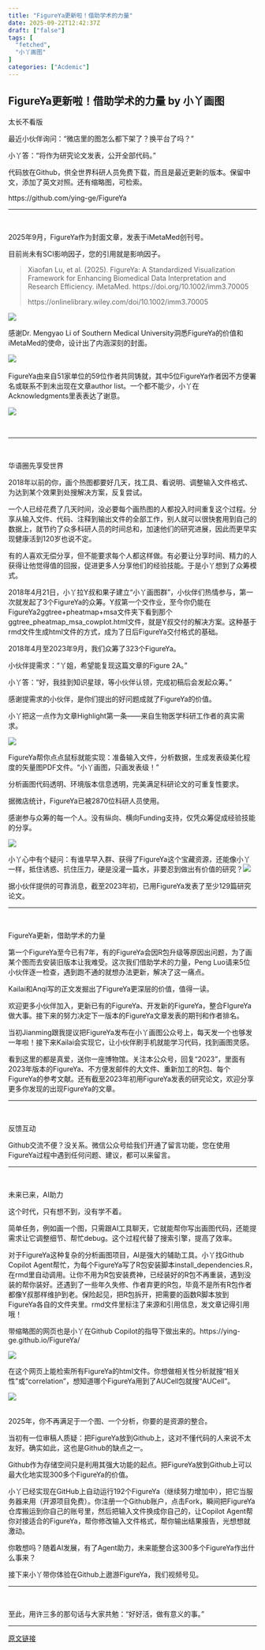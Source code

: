```yaml
---
title: "FigureYa更新啦！借助学术的力量"
date: 2025-09-22T12:42:37Z
draft: ["false"]
tags: [
  "fetched",
  "小丫画图"
]
categories: ["Acdemic"]
---
```

FigureYa更新啦！借助学术的力量 by 小丫画图
------
<div><p data-pm-slice="0 0 []"><span leaf=""><span textstyle="">太长不看版</span></span></p><p data-pm-slice="0 0 []"><span leaf=""><span textstyle="">最近小伙伴询问：“微店里的图怎么都下架了？换平台了吗？”</span></span></p><p data-pm-slice="0 0 []"><span leaf=""><span textstyle="">小丫答：“将作为研究论文发表，公开全部代码。”</span></span></p><p data-pm-slice="2 2 []"><span leaf="">代码放在Github，供全世界科研人员免费下载，而且是<span textstyle="">最近更新的版本</span>。保留中文，添加了英文对照。还有缩略图，可检索。</span></p><p><span leaf="" data-pm-slice='1 1 ["para",{"tagName":"p","attributes":{},"namespaceURI":"http://www.w3.org/1999/xhtml"}]'>https://github.com/ying-ge/FigureYa</span></p><hr><p><span leaf="" data-pm-slice='1 1 ["para",{"tagName":"p","attributes":{},"namespaceURI":"http://www.w3.org/1999/xhtml"}]'><br></span></p><p data-pm-slice="2 1 []"><span leaf="" data-pm-slice='1 1 ["para",{"tagName":"p","attributes":{"data-pm-slice":"0 0 []"},"namespaceURI":"http://www.w3.org/1999/xhtml"}]'><span textstyle="">2025年9月，FigureYa</span></span><span leaf="" data-pm-slice='1 1 ["para",{"tagName":"p","attributes":{"data-pm-slice":"0 0 []"},"namespaceURI":"http://www.w3.org/1999/xhtml"},"para",{"tagName":"p","attributes":{"data-pm-slice":"0 0 []"},"namespaceURI":"http://www.w3.org/1999/xhtml"}]'><span textstyle="">作为封面文章，发表于iMetaMed创刊号。</span></span></p><p data-pm-slice="2 1 []"><span leaf="" data-pm-slice='1 1 ["para",{"tagName":"p","attributes":{"data-pm-slice":"0 0 []"},"namespaceURI":"http://www.w3.org/1999/xhtml"},"para",{"tagName":"p","attributes":{"data-pm-slice":"0 0 []"},"namespaceURI":"http://www.w3.org/1999/xhtml"}]'>目前尚未有SCI影响因子，您的引用就是影响因子。</span></p><blockquote><section><p><span leaf="">Xiaofan Lu, et al. (2025). FigureYa: A Standardized Visualization Framework for Enhancing Biomedical Data Interpretation and Research Efficiency. iMetaMed. https://doi.org/10.1002/imm3.70005</span></p></section><section data-json="%7B%22type%22%3A%22out%22%2C%22article%22%3A%7B%7D%2C%22from%22%3A%22https%3A%2F%2Fonlinelibrary.wiley.com%2Fdoi%2F10.1002%2Fimm3.70005%22%7D"><span>https://onlinelibrary.wiley.com/doi/10.1002/imm3.70005</span></section></blockquote><section nodeleaf=""><img data-imgfileid="100002706" data-ratio="1.3152941176470587" data-s="300,640" data-src="https://mmbiz.qpic.cn/sz_mmbiz_jpg/fTGTY7BwuzeibH5RG8RWrWMXGM9Cov9uVteib8oOPShz97iamXIWhZuCUibakv1y3LsW6ibPpbxg3A9cMvN0OaYibuEQ/640?wx_fmt=jpeg&amp;from=appmsg" data-type="jpeg" data-w="850" type="block" src="https://mmbiz.qpic.cn/sz_mmbiz_jpg/fTGTY7BwuzeibH5RG8RWrWMXGM9Cov9uVteib8oOPShz97iamXIWhZuCUibakv1y3LsW6ibPpbxg3A9cMvN0OaYibuEQ/640?wx_fmt=jpeg&amp;from=appmsg"></section><p><span leaf="">感谢Dr. Mengyao Li of Southern Medical University洞悉FigureYa的价值和iMetaMed的使命，设计出了内涵深刻的封面。</span></p><p><span leaf="" data-pm-slice='1 1 ["para",{"tagName":"p","attributes":{},"namespaceURI":"http://www.w3.org/1999/xhtml"}]'><img data-imgfileid="100002707" data-ratio="0.6938775510204082" data-s="300,640" data-src="https://mmbiz.qpic.cn/sz_mmbiz_png/fTGTY7BwuzeibH5RG8RWrWMXGM9Cov9uVmcg2GZmZbryqhaxzl1UJSxcPDaC233SvobmO47VWNIZw27SwZF0qFA/640?wx_fmt=png&amp;from=appmsg" data-type="png" data-w="1960" type="block" src="https://mmbiz.qpic.cn/sz_mmbiz_png/fTGTY7BwuzeibH5RG8RWrWMXGM9Cov9uVmcg2GZmZbryqhaxzl1UJSxcPDaC233SvobmO47VWNIZw27SwZF0qFA/640?wx_fmt=png&amp;from=appmsg"></span><span leaf="" data-pm-slice='1 1 ["para",{"tagName":"p","attributes":{"data-pm-slice":"0 0 []"},"namespaceURI":"http://www.w3.org/1999/xhtml"}]'><br></span></p><p data-pm-slice="0 0 []"><span leaf="" data-pm-slice='1 1 ["para",{"tagName":"p","attributes":{"data-pm-slice":"0 0 []"},"namespaceURI":"http://www.w3.org/1999/xhtml"}]'>FigureYa由来自</span><span leaf="" data-pm-slice='1 1 ["para",{"tagName":"p","attributes":{"data-pm-slice":"0 0 []"},"namespaceURI":"http://www.w3.org/1999/xhtml"},"para",{"tagName":"p","attributes":{"data-pm-slice":"0 0 []"},"namespaceURI":"http://www.w3.org/1999/xhtml"},"para",{"tagName":"p","attributes":{"data-pm-slice":"0 0 []"},"namespaceURI":"http://www.w3.org/1999/xhtml"}]'>51家单位的59位作者共同铸就，其中5位FigureYa作者因不方便署名或联系不到未出现在文章author list。一个都不能少，小丫在Acknowledgments里表表达了谢意。</span><span leaf="" data-pm-slice='1 1 ["para",{"tagName":"p","attributes":{"data-pm-slice":"0 0 []"},"namespaceURI":"http://www.w3.org/1999/xhtml"},"para",{"tagName":"p","attributes":{"data-pm-slice":"0 0 []"},"namespaceURI":"http://www.w3.org/1999/xhtml"}]'><br></span></p><section data-pm-slice="3 1 []"><section nodeleaf=""><img data-src="https://mmbiz.qpic.cn/sz_mmbiz_png/fTGTY7BwuzeibH5RG8RWrWMXGM9Cov9uVDROBRp9RMutRVCPjtGAUCe1Zbn7icZs4cIR6yPz3Bib5vUZbcJxyb50A/640?wx_fmt=png&amp;from=appmsg" data-ratio="0.23519736842105263" data-s="300,640" data-type="png" data-w="1216" type="block" data-imgfileid="100002711" src="https://mmbiz.qpic.cn/sz_mmbiz_png/fTGTY7BwuzeibH5RG8RWrWMXGM9Cov9uVDROBRp9RMutRVCPjtGAUCe1Zbn7icZs4cIR6yPz3Bib5vUZbcJxyb50A/640?wx_fmt=png&amp;from=appmsg"></section><p data-pm-slice="0 0 []"><span leaf="" data-pm-slice='1 1 ["para",{"tagName":"p","attributes":{"class":"p1","data-pm-slice":"0 0 []","style":null},"namespaceURI":"http://www.w3.org/1999/xhtml"}]'><br></span></p></section><hr><p data-pm-slice="0 0 []"><span leaf=""><br></span></p><p data-pm-slice="0 0 []"><span leaf="" data-pm-slice='1 1 ["para",{"tagName":"p","attributes":{"data-pm-slice":"0 0 []"},"namespaceURI":"http://www.w3.org/1999/xhtml"}]'><span textstyle="">华语圈先享受世界</span></span></p><p data-pm-slice="0 0 []"><span leaf="" data-pm-slice='1 1 ["para",{"tagName":"p","attributes":{"data-pm-slice":"0 0 []"},"namespaceURI":"http://www.w3.org/1999/xhtml"}]'><span textstyle="">2018年以前</span>的你，画个热图都要好几天，找工具、看说明、调整输入文件格式、为达到某个效果到处搜解决方案，反复尝试。</span></p><p data-pm-slice="0 0 []"><span leaf="" data-pm-slice='1 1 ["para",{"tagName":"p","attributes":{"data-pm-slice":"0 0 []"},"namespaceURI":"http://www.w3.org/1999/xhtml"}]'>一个人已经花费了几天时间，没必要每个画热图的人都投入时间重复这个过程。</span><span leaf="" data-pm-slice='1 1 ["para",{"tagName":"p","attributes":{"data-pm-slice":"0 0 []"},"namespaceURI":"http://www.w3.org/1999/xhtml"}]'>分享从输入文件、代码、注释到输出文件的全部工作，别人就可以很快套用到自己的数据上，就<span textstyle="">节约了众多科研人员的时间总和</span>，加速他们的研究进展，因此而更早实现健康活到120岁也说不定</span><span leaf="" data-pm-slice='1 1 ["para",{"tagName":"p","attributes":{"data-pm-slice":"0 0 []"},"namespaceURI":"http://www.w3.org/1999/xhtml"}]'>。</span></p><p data-pm-slice="0 0 []"><span leaf="" data-pm-slice='1 1 ["para",{"tagName":"p","attributes":{"data-pm-slice":"0 0 []"},"namespaceURI":"http://www.w3.org/1999/xhtml"}]'>有的人喜欢无偿分享，但不能要求每个人都这样做。有必要让分享时间、精力的人获得让他觉得值的回报，<span textstyle="">促进更多人分享他们的经验技能</span>。于是小丫想到了众筹模式。</span></p><p data-pm-slice="0 0 []"><span leaf="" data-pm-slice='1 1 ["para",{"tagName":"p","attributes":{"data-pm-slice":"0 0 []"},"namespaceURI":"http://www.w3.org/1999/xhtml"}]'>2018年4月21日，小丫拉Y叔和果子建立“小丫画图群”，</span><span leaf="" data-pm-slice='1 1 ["para",{"tagName":"p","attributes":{"data-pm-slice":"0 0 []"},"namespaceURI":"http://www.w3.org/1999/xhtml"}]'>小伙伴们热情参与，</span><span leaf="" data-pm-slice='1 1 ["para",{"tagName":"p","attributes":{"data-pm-slice":"0 0 []"},"namespaceURI":"http://www.w3.org/1999/xhtml"}]'>第一次就发起了3个FigureYa的</span><span leaf="" data-pm-slice='1 1 ["para",{"tagName":"p","attributes":{"data-pm-slice":"0 0 []"},"namespaceURI":"http://www.w3.org/1999/xhtml"}]'>众筹。Y叔第一个交作业，至今你仍能在</span><span leaf="">FigureYa2ggtree+pheatmap+msa文件夹下看到那个</span><span leaf="">ggtree_pheatmap_msa_cowplot.html文件，就是Y叔交付的解决方案。这种基于rmd文件生成html文件的方式，成为了日后FigureYa交付格式的基础。</span></p><p data-pm-slice="0 0 []"><span leaf=""><span textstyle="">2018年4月至2023年9月，我们众筹了323个FigureYa。</span></span><span leaf="" data-pm-slice='1 1 ["para",{"tagName":"p","attributes":{"data-pm-slice":"0 0 []"},"namespaceURI":"http://www.w3.org/1999/xhtml"}]'><br></span></p><p data-pm-slice="0 0 []"><span leaf="" data-pm-slice='1 1 ["para",{"tagName":"p","attributes":{"data-pm-slice":"0 0 []"},"namespaceURI":"http://www.w3.org/1999/xhtml"}]'><span textstyle="">小伙伴提需求：“丫姐，希望能复现这篇文章的Figure 2A。”</span></span></p><p data-pm-slice="0 0 []"><span leaf="" data-pm-slice='1 1 ["para",{"tagName":"p","attributes":{"data-pm-slice":"0 0 []"},"namespaceURI":"http://www.w3.org/1999/xhtml"}]'><span textstyle="">小丫答：“好，我挂到知识星球，等小伙伴认领，完成初稿后会发起众筹。”</span></span></p><p data-pm-slice="0 0 []"><span leaf="" data-pm-slice='1 1 ["para",{"tagName":"p","attributes":{"data-pm-slice":"0 0 []"},"namespaceURI":"http://www.w3.org/1999/xhtml"}]'>感谢提需求的小伙伴，是你们提出的好问题成就了FigureYa的价值。</span></p><p data-pm-slice="0 0 []"><span leaf="" data-pm-slice='1 1 ["para",{"tagName":"p","attributes":{"data-pm-slice":"0 0 []"},"namespaceURI":"http://www.w3.org/1999/xhtml"}]'>小丫把这一点作为文章Highlight第一条——<span textstyle="">来自生物医学科研工作者的真实需求</span>。</span></p><section nodeleaf=""><img data-imgfileid="100002712" data-ratio="0.6608527131782945" data-s="300,640" data-src="https://mmbiz.qpic.cn/sz_mmbiz_png/fTGTY7BwuzeibH5RG8RWrWMXGM9Cov9uVxOSq9hLicd5AgvNqKR5O77JmGMJONJiczv5Bvujzur1nXPxlARyXTa8A/640?wx_fmt=png&amp;from=appmsg" data-type="png" data-w="1032" type="block" src="https://mmbiz.qpic.cn/sz_mmbiz_png/fTGTY7BwuzeibH5RG8RWrWMXGM9Cov9uVxOSq9hLicd5AgvNqKR5O77JmGMJONJiczv5Bvujzur1nXPxlARyXTa8A/640?wx_fmt=png&amp;from=appmsg"></section><p data-pm-slice="0 0 []"><span leaf="" data-pm-slice='1 1 ["para",{"tagName":"p","attributes":{"data-pm-slice":"0 0 []"},"namespaceURI":"http://www.w3.org/1999/xhtml"}]'>FigureYa帮你</span><span leaf="" data-pm-slice='1 1 ["para",{"tagName":"p","attributes":{"data-pm-slice":"0 0 []"},"namespaceURI":"http://www.w3.org/1999/xhtml"}]'>点点鼠标就能实现：</span><span leaf="" data-pm-slice='1 1 ["para",{"tagName":"p","attributes":{"data-pm-slice":"0 0 []"},"namespaceURI":"http://www.w3.org/1999/xhtml"}]'>准备</span><span leaf="" data-pm-slice='1 1 ["para",{"tagName":"p","attributes":{"data-pm-slice":"0 0 []"},"namespaceURI":"http://www.w3.org/1999/xhtml"}]'>输入文件，</span><span leaf="" data-pm-slice='1 1 ["para",{"tagName":"p","attributes":{"data-pm-slice":"0 0 []"},"namespaceURI":"http://www.w3.org/1999/xhtml"}]'>分析</span><span leaf="" data-pm-slice='1 1 ["para",{"tagName":"p","attributes":{"data-pm-slice":"0 0 []"},"namespaceURI":"http://www.w3.org/1999/xhtml"}]'>数据，生成发表级美化程度的矢量图PDF文件。“小丫画图，只画发表级！”</span></p><p data-pm-slice="0 0 []"><span leaf="" data-pm-slice='1 1 ["para",{"tagName":"p","attributes":{"data-pm-slice":"0 0 []"},"namespaceURI":"http://www.w3.org/1999/xhtml"}]'>分析画图代码透明、环境版本信息透明，完美满足科研论文的<span textstyle="">可重复</span>性要求。</span></p><p data-pm-slice="0 0 []"><span leaf="" data-pm-slice='1 1 ["para",{"tagName":"p","attributes":{"data-pm-slice":"0 0 []"},"namespaceURI":"http://www.w3.org/1999/xhtml"}]'>据微店统计，<span textstyle="">FigureYa已被2870位科研人员使用</span>。</span></p><p data-pm-slice="0 0 []"><span leaf="" data-pm-slice='1 1 ["para",{"tagName":"p","attributes":{"data-pm-slice":"0 0 []"},"namespaceURI":"http://www.w3.org/1999/xhtml"}]'>感谢参与众筹的每一个人。</span><span leaf="" data-pm-slice='1 1 ["para",{"tagName":"p","attributes":{"data-pm-slice":"0 0 []"},"namespaceURI":"http://www.w3.org/1999/xhtml"}]'>没有纵向、横向Funding支持，仅凭众筹促成经验技能的分享。</span></p><p data-pm-slice="0 0 []"><span leaf=""><img data-src="https://mmbiz.qpic.cn/sz_mmbiz_png/fTGTY7BwuzeibH5RG8RWrWMXGM9Cov9uV9rrEpOegYf1S7KF1iabG0vfnLI6Az4nVvXjtiao2LQXQwlySh3heLGAg/640?wx_fmt=png&amp;from=appmsg" data-ratio="0.0782122905027933" data-s="300,640" data-type="png" data-w="1074" type="block" data-imgfileid="100002713" src="https://mmbiz.qpic.cn/sz_mmbiz_png/fTGTY7BwuzeibH5RG8RWrWMXGM9Cov9uV9rrEpOegYf1S7KF1iabG0vfnLI6Az4nVvXjtiao2LQXQwlySh3heLGAg/640?wx_fmt=png&amp;from=appmsg"></span></p><p data-pm-slice="0 0 []"><span leaf="" data-pm-slice='1 1 ["para",{"tagName":"p","attributes":{"data-pm-slice":"0 0 []"},"namespaceURI":"http://www.w3.org/1999/xhtml"}]'>小丫心中有个疑问：有谁早早入群、获得了FigureYa这个宝藏资源，还能像小丫一样，</span><span leaf="" data-pm-slice='1 1 ["para",{"tagName":"p","attributes":{"data-pm-slice":"0 0 []"},"namespaceURI":"http://www.w3.org/1999/xhtml"}]'>抵住诱惑、抗住压力，</span><span leaf="" data-pm-slice='1 1 ["para",{"tagName":"p","attributes":{"data-pm-slice":"0 0 []"},"namespaceURI":"http://www.w3.org/1999/xhtml"}]'>硬是没灌一篇水，非要忍到做出有价值的研究？<img data-src="https://res.wx.qq.com/t/wx_fed/we-emoji/res/assets/Expression/Expression_21@2x.png" data-ratio="1" data-w="20" src="https://res.wx.qq.com/t/wx_fed/we-emoji/res/assets/Expression/Expression_21@2x.png"></span></p><p data-pm-slice="0 0 []"><span leaf="" data-pm-slice='1 1 ["para",{"tagName":"p","attributes":{"data-pm-slice":"0 0 []"},"namespaceURI":"http://www.w3.org/1999/xhtml"}]'>据小伙伴提供的可靠消息，截至2023年初，已用FigureYa发表了至少129篇研究论文。</span></p><hr><p data-pm-slice="0 0 []"><span leaf="" data-pm-slice='1 1 ["para",{"tagName":"p","attributes":{"data-pm-slice":"0 0 []"},"namespaceURI":"http://www.w3.org/1999/xhtml"}]'><br></span></p><p data-pm-slice="2 2 []"><span leaf="" data-pm-slice='1 1 ["para",{"tagName":"p","attributes":{"data-pm-slice":"0 0 []"},"namespaceURI":"http://www.w3.org/1999/xhtml"}]'><span textstyle="">FigureYa更新，借助学术</span></span><span leaf="" data-pm-slice='1 1 ["para",{"tagName":"p","attributes":{"data-pm-slice":"2 2 []"},"namespaceURI":"http://www.w3.org/1999/xhtml"}]'><span textstyle="">的</span></span><span leaf="" data-pm-slice='1 1 ["para",{"tagName":"p","attributes":{"data-pm-slice":"0 0 []"},"namespaceURI":"http://www.w3.org/1999/xhtml"}]'><span textstyle="">力量</span></span></p><p data-pm-slice="2 2 []"><span leaf="" data-pm-slice='1 1 ["para",{"tagName":"p","attributes":{"data-pm-slice":"0 0 []"},"namespaceURI":"http://www.w3.org/1999/xhtml"}]'><span textstyle="">第一个FigureYa至今已有7年</span>，有的FigureYa会因R包升级等原因出问题，为了画某个图而去安装旧版本让我难受。这次我们借助学术的力量，Peng Luo请来5位小伙伴逐一检查，遇到跑不通的就想办法更新，解决了这一痛点。</span></p><p data-pm-slice="2 2 []"><span leaf="" data-pm-slice='1 1 ["para",{"tagName":"p","attributes":{"data-pm-slice":"0 0 []"},"namespaceURI":"http://www.w3.org/1999/xhtml"}]'>Kailai和Anqi写的正文发掘出了FigureYa更深层的价值，值得一读。</span></p><p data-pm-slice="2 2 []"><span leaf="" data-pm-slice='1 1 ["para",{"tagName":"p","attributes":{"data-pm-slice":"2 2 []"},"namespaceURI":"http://www.w3.org/1999/xhtml"}]'>欢迎更多小伙伴加入，更新已有的FigureYa、开发新的FigureYa，整合FIgureYa做大事。接下来的努力决定下一版本的FigureYa文章发表的期刊和作者排名。</span></p><p><span leaf="">当初Jianming跟我</span><span leaf="">提议把FigureYa发布在小丫画图公众号上，每天发一个也够发一年啦！接下来Kailai会实现它，让小伙伴刷手机就能学习代码，找到画图灵感。</span></p><section><span leaf="">看到这里的都是真爱，送你一座博物馆。关注本公众号，回复“2023”，里面有2023年版本的FigureYa、不方便发邮件的大文件、重新加工的R包、每个FigureYa的参考文献。还有截至2023年初用FigureYa发表的研究论文，欢迎分享更多你发现的出现FigureYa的文章。</span></section><hr><section><span leaf=""><br></span></section><p data-pm-slice="2 2 []"><span leaf="" data-pm-slice='1 1 ["para",{"tagName":"p","attributes":{"data-pm-slice":"0 0 []"},"namespaceURI":"http://www.w3.org/1999/xhtml"}]'><span textstyle="">反馈互动</span></span></p><p data-pm-slice="2 2 []"><span leaf="" data-pm-slice='1 1 ["para",{"tagName":"p","attributes":{"data-pm-slice":"0 0 []"},"namespaceURI":"http://www.w3.org/1999/xhtml"}]'>Github交流不便？没关系。</span><span leaf="">微信公众号给我们开通了</span><span leaf="" data-pm-slice='1 1 ["para",{"tagName":"p","attributes":{"data-pm-slice":"0 0 []"},"namespaceURI":"http://www.w3.org/1999/xhtml"}]'>留言</span><span leaf="">功能，您在使用FigureYa过程中遇到任何问题、建议，都可以来留言。</span></p><hr><p data-pm-slice="2 2 []"><span leaf=""><br></span></p><p data-pm-slice="2 2 []"><span leaf="" data-pm-slice='1 1 ["para",{"tagName":"p","attributes":{"data-pm-slice":"0 0 []"},"namespaceURI":"http://www.w3.org/1999/xhtml"}]'><span textstyle="">未来已来，AI助力</span></span></p><p data-pm-slice="2 2 []"><span leaf="" data-pm-slice='1 1 ["para",{"tagName":"p","attributes":{"data-pm-slice":"2 2 []"},"namespaceURI":"http://www.w3.org/1999/xhtml"},"para",{"tagName":"p","attributes":{"data-pm-slice":"2 2 []"},"namespaceURI":"http://www.w3.org/1999/xhtml"}]'>这个时代，只有想不到，没有学不着。</span><span leaf="" data-pm-slice='1 1 ["para",{"tagName":"p","attributes":{"data-pm-slice":"2 2 []"},"namespaceURI":"http://www.w3.org/1999/xhtml"}]'><br></span></p><p data-pm-slice="2 2 []"><span leaf="" data-pm-slice='1 1 ["para",{"tagName":"p","attributes":{"data-pm-slice":"2 2 []"},"namespaceURI":"http://www.w3.org/1999/xhtml"}]'><span textstyle="">简单任务，例如画一个图，</span></span><span leaf="" data-pm-slice='1 1 ["para",{"tagName":"p","attributes":{"data-pm-slice":"0 0 []"},"namespaceURI":"http://www.w3.org/1999/xhtml"}]'><span textstyle="">只需跟AI工具聊天，它就能帮你写出画图代码，还能提需求让它调整细节、帮忙debug。这个过程代替了搜索引擎，提高了效率。</span></span></p><p data-pm-slice="2 2 []"><span leaf="" data-pm-slice='1 1 ["para",{"tagName":"p","attributes":{"data-pm-slice":"0 0 []"},"namespaceURI":"http://www.w3.org/1999/xhtml"}]'><span textstyle="">对于FigureYa这种复杂的分析画图项目，AI是强大的辅助工具。小丫找</span></span><span leaf="" data-pm-slice='1 1 ["para",{"tagName":"p","attributes":{"data-pm-slice":"2 2 []"},"namespaceURI":"http://www.w3.org/1999/xhtml"}]'><span textstyle="">Github Copilot Agent</span></span><span leaf="" data-pm-slice='1 1 ["para",{"tagName":"p","attributes":{"data-pm-slice":"0 0 []"},"namespaceURI":"http://www.w3.org/1999/xhtml"}]'><span textstyle="">帮忙，为每个FigureYa写了R包安装脚本install_dependencies.R，在rmd里自动调用。</span><span textstyle="">让你不用为R包安装费神</span><span textstyle="">，已经装好的R包不再重装，遇到没装的帮你装好。</span></span><span leaf="" data-pm-slice='1 1 ["para",{"tagName":"p","attributes":{"data-pm-slice":"2 2 []"},"namespaceURI":"http://www.w3.org/1999/xhtml"},"para",{"tagName":"p","attributes":{"data-pm-slice":"2 2 []"},"namespaceURI":"http://www.w3.org/1999/xhtml"}]'>还遇到了一些年久失修、作者弃更的R包，毕竟不是所有R包作者都像Y叔那样维护到老。保险起见，把R包拆开，把需要的函数R脚本放到FigureYa各自的文件夹里。rmd文件里标注了来源和引用信息，发文章记得引用哦！</span><span leaf="" data-pm-slice='1 1 ["para",{"tagName":"p","attributes":{"data-pm-slice":"2 2 []"},"namespaceURI":"http://www.w3.org/1999/xhtml"}]'><br></span></p><p data-pm-slice="2 2 []"><span leaf="" data-pm-slice='1 1 ["para",{"tagName":"p","attributes":{"data-pm-slice":"2 2 []"},"namespaceURI":"http://www.w3.org/1999/xhtml"}]'><span textstyle="">带缩略图的网页也是小丫在Github Copilot的指导下做出来的。</span>https://ying-ge.github.io/FigureYa/</span></p><section nodeleaf=""><img data-imgfileid="100002705" data-ratio="0.6074074074074074" data-s="300,640" data-src="https://mmbiz.qpic.cn/sz_mmbiz_png/fTGTY7BwuzeibH5RG8RWrWMXGM9Cov9uVj2KibOZmzicwQuW7vfBKwRZHUlPM48w56C50O4VPAuDnmicrGRKG8CWBw/640?wx_fmt=png&amp;from=appmsg" data-type="png" data-w="1080" type="block" src="https://mmbiz.qpic.cn/sz_mmbiz_png/fTGTY7BwuzeibH5RG8RWrWMXGM9Cov9uVj2KibOZmzicwQuW7vfBKwRZHUlPM48w56C50O4VPAuDnmicrGRKG8CWBw/640?wx_fmt=png&amp;from=appmsg"></section><p data-pm-slice="2 2 []"><span leaf="" data-pm-slice='1 1 ["para",{"tagName":"p","attributes":{},"namespaceURI":"http://www.w3.org/1999/xhtml"}]'>在这个网页上<span textstyle="">能检索</span>所有FigureYa的html文件。</span><span leaf="" data-pm-slice='1 1 ["para",{"tagName":"p","attributes":{},"namespaceURI":"http://www.w3.org/1999/xhtml"}]'>你想做相关性分析就搜“相关性”或“</span><span leaf="" data-pm-slice='1 1 ["para",{"tagName":"p","attributes":{"data-pm-slice":"2 2 []"},"namespaceURI":"http://www.w3.org/1999/xhtml"}]'>correlation</span><span leaf="" data-pm-slice='1 1 ["para",{"tagName":"p","attributes":{},"namespaceURI":"http://www.w3.org/1999/xhtml"}]'>”，想知道哪个FigureYa用到了AUCell包就搜“AUCell”。</span></p><section nodeleaf=""><img data-imgfileid="100002704" data-ratio="0.7018518518518518" data-s="300,640" data-src="https://mmbiz.qpic.cn/sz_mmbiz_png/fTGTY7BwuzeibH5RG8RWrWMXGM9Cov9uV9GocibPpNXnCvZu3Mcw6A8uQKQric6jJdPPpkEjonQrmicRezSaAhDSBQ/640?wx_fmt=png&amp;from=appmsg" data-type="png" data-w="1080" type="block" src="https://mmbiz.qpic.cn/sz_mmbiz_png/fTGTY7BwuzeibH5RG8RWrWMXGM9Cov9uV9GocibPpNXnCvZu3Mcw6A8uQKQric6jJdPPpkEjonQrmicRezSaAhDSBQ/640?wx_fmt=png&amp;from=appmsg"></section><section><span leaf=""><br></span></section><p data-pm-slice="2 2 []"><span leaf="" data-pm-slice='1 1 ["para",{"tagName":"p","attributes":{"data-pm-slice":"0 0 []"},"namespaceURI":"http://www.w3.org/1999/xhtml"}]'><span textstyle="">2025年</span></span><span leaf="" data-pm-slice='1 1 ["para",{"tagName":"p","attributes":{"data-pm-slice":"0 0 []"},"namespaceURI":"http://www.w3.org/1999/xhtml"}]'>，你不再满足于一个图、一个分析，你要的是资源的整合。</span></p><p data-pm-slice="2 2 []"><span leaf="" data-pm-slice='1 1 ["para",{"tagName":"p","attributes":{"data-pm-slice":"2 2 []"},"namespaceURI":"http://www.w3.org/1999/xhtml"},"para",{"tagName":"p","attributes":{"data-pm-slice":"2 2 []"},"namespaceURI":"http://www.w3.org/1999/xhtml"}]'>当初有一位审稿人质疑：把FigureYa放到Github上，这对不懂代码的人来说不太友好。确实如此，这也是Github的缺点之一。</span></p><p data-pm-slice="2 2 []"><span leaf="" data-pm-slice='1 1 ["para",{"tagName":"p","attributes":{"data-pm-slice":"2 2 []"},"namespaceURI":"http://www.w3.org/1999/xhtml"}]'>Github作为存储空间只是利用其强大功能的起点。把FigureYa放到Github上可以最大化地实现300多个FigureYa的价值。</span></p><p data-pm-slice="2 2 []"><span leaf="" data-pm-slice='1 1 ["para",{"tagName":"p","attributes":{"data-pm-slice":"2 2 []"},"namespaceURI":"http://www.w3.org/1999/xhtml"}]'><span textstyle="">小丫已经实现在GitHub上自动运行192个FigureYa（继续努力增加中），把它当服务器来用（开源项目免费）</span><span textstyle="">。你注册一个Github账户，点击</span></span><span leaf="" data-pm-slice='1 1 ["para",{"tagName":"p","attributes":{"data-pm-slice":"2 2 []"},"namespaceURI":"http://www.w3.org/1999/xhtml"}]'><span textstyle="">Fork，瞬间</span></span><span leaf="" data-pm-slice='1 1 ["para",{"tagName":"p","attributes":{"data-pm-slice":"2 2 []"},"namespaceURI":"http://www.w3.org/1999/xhtml"}]'><span textstyle="">把FigureYa仓库搬运到你自己的账号里，然后</span><span textstyle="">把输入文件换成你自己的</span><span textstyle="">，让Copilot Agent帮你对接适合的FigureYa，帮你修改输入文件格式，帮你输出结果报告，光想想就激动。</span></span></p><p data-pm-slice="2 2 []"><span leaf="" data-pm-slice='1 1 ["para",{"tagName":"p","attributes":{"data-pm-slice":"2 2 []"},"namespaceURI":"http://www.w3.org/1999/xhtml"}]'><span textstyle="">你敢想吗？随着AI发展，有了Agent助力，未来能整合这</span></span><span leaf="" data-pm-slice='1 1 ["para",{"tagName":"p","attributes":{"data-pm-slice":"2 2 []"},"namespaceURI":"http://www.w3.org/1999/xhtml"}]'>300多个FigureYa作出什么事来？</span></p><p data-pm-slice="2 2 []"><span leaf="" data-pm-slice='1 1 ["para",{"tagName":"p","attributes":{"data-pm-slice":"2 2 []"},"namespaceURI":"http://www.w3.org/1999/xhtml"},"para",{"tagName":"p","attributes":{"data-pm-slice":"2 2 []"},"namespaceURI":"http://www.w3.org/1999/xhtml"}]'>接下来小丫带你体验在Github上遨游FigureYa，我们视频号见。</span></p><hr><p data-pm-slice="2 2 []"><span leaf="" data-pm-slice='1 1 ["para",{"tagName":"p","attributes":{"data-pm-slice":"2 2 []"},"namespaceURI":"http://www.w3.org/1999/xhtml"},"para",{"tagName":"p","attributes":{"data-pm-slice":"2 2 []"},"namespaceURI":"http://www.w3.org/1999/xhtml"}]'><br></span></p><section><span leaf="">至此，用许三多的那句话与大家共勉：“好好活，做有意义的事。”</span></section><p><mp-style-type data-value="3"></mp-style-type></p></div>  
<hr>
<a href="https://mp.weixin.qq.com/s/CUqkZxITku940oqBJveFDg",target="_blank" rel="noopener noreferrer">原文链接</a>

